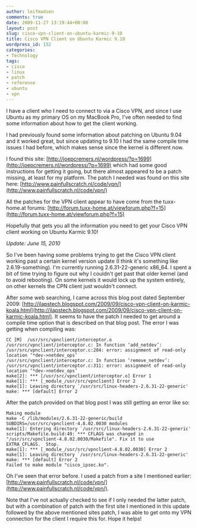 ```yaml
---
author: leifmadsen
comments: true
date: 2009-11-27 13:19:44+00:00
layout: post
slug: cisco-vpn-client-on-ubuntu-karmic-9-10
title: Cisco VPN Client on Ubuntu Karmic 9.10
wordpress_id: 152
categories:
- Technology
tags:
- cisco
- linux
- patch
- reference
- ubuntu
- vpn
---
```


I have a client who I need to connect to via a Cisco VPN, and since I use Ubuntu as my primary OS on my MacBook Pro, I've often needed to find some information about how to get the client working.

I had previously found some information about patching on Ubuntu 9.04 and it worked great, but since updating to 9.10 I had the same compile time issues I had before, which makes sense since the kernel is different now.

I found this site: [http://joepcremers.nl/wordpress/?p=1699](http://joepcremers.nl/wordpress/?p=1699) which had some good instructions for getting it going, but there almost appeared to be a patch missing, at least for my platform. The patch I needed was found on this site here: [http://www.painfullscratch.nl/code/vpn/](http://www.painfullscratch.nl/code/vpn/)

All the patches for the VPN client appear to have come from the tuxx-home.at forums: [http://forum.tuxx-home.at/viewforum.php?f=15](http://forum.tuxx-home.at/viewforum.php?f=15)

Hopefully that gets you all the information you need to get your Cisco VPN client working on Ubuntu Karmic 9.10!


_Update: June 15, 2010_




So I've been having some problems trying to get the Cisco VPN client working past a certain kernel version update (I think it's something like 2.6.19-something). I'm currently running 2.6.31-22-generic x86_64. I spent a bit of time trying to figure out why I couldn't get past that older kernel (and to avoid rebooting). On some kernels it would lock up the system entirely, on other kernels the CPN client just wouldn't connect.




After some web searching, I came across this blog post dated September 2009: [http://ilapstech.blogspot.com/2009/09/cisco-vpn-client-on-karmic-koala.html](http://ilapstech.blogspot.com/2009/09/cisco-vpn-client-on-karmic-koala.html). It seems to have the patch I needed to get around a compile time option that is described on that blog post. The error I was getting when compiling was:




    
    CC [M]  /usr/src/vpnclient/interceptor.o
    /usr/src/vpnclient/interceptor.c: In function ‘add_netdev’:
    /usr/src/vpnclient/interceptor.c:284: error: assignment of read-only location ‘*dev->netdev_ops’
    /usr/src/vpnclient/interceptor.c: In function ‘remove_netdev’:
    /usr/src/vpnclient/interceptor.c:311: error: assignment of read-only location ‘*dev->netdev_ops’
    make[2]: *** [/usr/src/vpnclient/interceptor.o] Error 1
    make[1]: *** [_module_/usr/src/vpnclient] Error 2
    make[1]: Leaving directory `/usr/src/linux-headers-2.6.31-22-generic'
    make: *** [default] Error 2




After the patch provided on that blog post I was still getting an error like so:




    
    Making module
    make -C /lib/modules/2.6.31-22-generic/build SUBDIRS=/usr/src/vpnclient-4.8.02.0030 modules
    make[1]: Entering directory `/usr/src/linux-headers-2.6.31-22-generic'
    scripts/Makefile.build:49: *** CFLAGS was changed in "/usr/src/vpnclient-4.8.02.0030/Makefile". Fix it to use EXTRA_CFLAGS.  Stop.
    make[1]: *** [_module_/usr/src/vpnclient-4.8.02.0030] Error 2
    make[1]: Leaving directory `/usr/src/linux-headers-2.6.31-22-generic'
    make: *** [default] Error 2
    Failed to make module "cisco_ipsec.ko".




Oh I've seen that error before. I used a patch from a site I mentioned earlier: [http://www.painfullscratch.nl/code/vpn/](http://www.painfullscratch.nl/code/vpn/).




Note that I've not actually checked to see if I only needed the latter patch, but with a combination of patch with the first site I mentioned in this update followed by the above mentioned sites patch, I was able to get onto my VPN connection for the client I require this for. Hope it helps!

